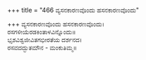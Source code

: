 +++
title = "466 ವ್ಯಸನಕಾರಣವೊಂದು ಹಸನಕಾರಣವೊಂದು"

+++
ವ್ಯಸನಕಾರಣವೊಂದು ಹಸನಕಾರಣವೊಂದು।  
ರಸಗಳೀಯೆರಡಕಿಂತಾಳವಿನ್ನೊಂದು॥  
ಭೃಶವಿಶ್ವಜೀವಿತಗಭೀರತೆಯ ದರ್ಶನದ।  
ರಸವದದ್ಭುತಮೌನ - ಮಂಕುತಿಮ್ಮ॥  
